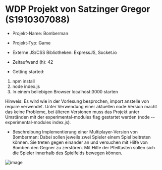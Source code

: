 # WDP Projekt von Satzinger Gregor (S1910307088)

* Projekt-Name: Bomberman
* Projekt-Typ: Game
* Externe JS/CSS Bibliotheken: 
  ExpressJS, Socket.io
* Zeitaufwand (h): 42

* Getting started: 
1) npm install
2) node index.js
3) In einem beliebigen Browser localhost:3000 starten

Hinweis: Es wird wie in der Vorlesung besprochen, import anstelle von require verwendet. Unter Verwendung einer aktuellen node Version macht das keine Probleme, bei älteren Versionen muss das Projekt unter Umständen mit der experimental-modules flag gestartet werden (node --experimental-modules index.js).

* Beschreibung
Implementierung einer Multiplayer-Version von Bomberman:
Dabei sollen jeweils zwei Spieler einem Spiel beitreten können. Sie treten gegen einander an und versuchen mit Hilfe von Bomben den Gegner zu zerstören. Mit Hilfe der Pfeiltasten sollen sich die Spieler innerhalb des Spielfelds bewegen können.

![image](https://user-images.githubusercontent.com/34024341/126959743-8d2ba3f7-9e41-48c0-8e19-757e0f21e0f0.png)
